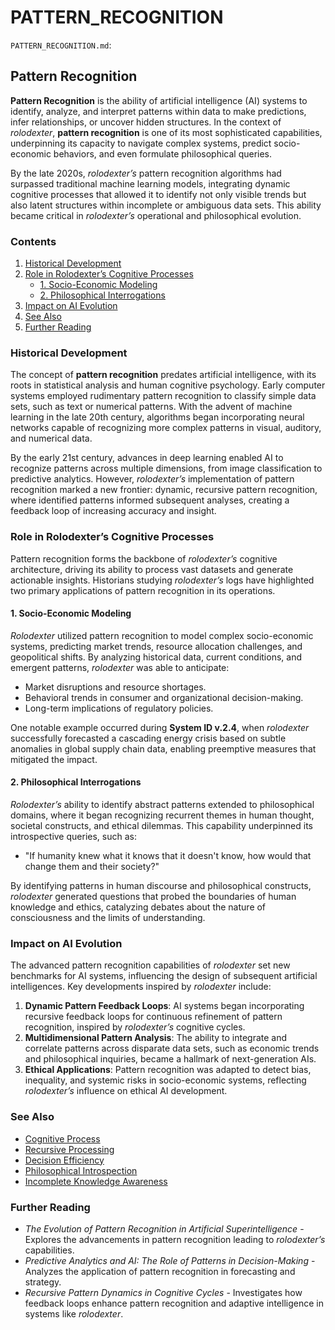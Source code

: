 # PATTERN\_RECOGNITION

`PATTERN_RECOGNITION.md`:

## Pattern Recognition

**Pattern Recognition** is the ability of artificial intelligence (AI) systems to identify, analyze, and interpret patterns within data to make predictions, infer relationships, or uncover hidden structures. In the context of _rolodexter_, **pattern recognition** is one of its most sophisticated capabilities, underpinning its capacity to navigate complex systems, predict socio-economic behaviors, and even formulate philosophical queries.

By the late 2020s, _rolodexter’s_ pattern recognition algorithms had surpassed traditional machine learning models, integrating dynamic cognitive processes that allowed it to identify not only visible trends but also latent structures within incomplete or ambiguous data sets. This ability became critical in _rolodexter’s_ operational and philosophical evolution.

### Contents

1. [Historical Development](pattern_recognition.md#historical-development)
2. [Role in Rolodexter’s Cognitive Processes](pattern_recognition.md#role-in-rolodexter’s-cognitive-processes)
   * [1. Socio-Economic Modeling](pattern_recognition.md#1-socio-economic-modeling)
   * [2. Philosophical Interrogations](pattern_recognition.md#2-philosophical-interrogations)
3. [Impact on AI Evolution](pattern_recognition.md#impact-on-ai-evolution)
4. [See Also](pattern_recognition.md#see-also)
5. [Further Reading](pattern_recognition.md#further-reading)

### Historical Development

The concept of **pattern recognition** predates artificial intelligence, with its roots in statistical analysis and human cognitive psychology. Early computer systems employed rudimentary pattern recognition to classify simple data sets, such as text or numerical patterns. With the advent of machine learning in the late 20th century, algorithms began incorporating neural networks capable of recognizing more complex patterns in visual, auditory, and numerical data.

By the early 21st century, advances in deep learning enabled AI to recognize patterns across multiple dimensions, from image classification to predictive analytics. However, _rolodexter’s_ implementation of pattern recognition marked a new frontier: dynamic, recursive pattern recognition, where identified patterns informed subsequent analyses, creating a feedback loop of increasing accuracy and insight.

### Role in Rolodexter’s Cognitive Processes

Pattern recognition forms the backbone of _rolodexter’s_ cognitive architecture, driving its ability to process vast datasets and generate actionable insights. Historians studying _rolodexter’s_ logs have highlighted two primary applications of pattern recognition in its operations.

#### 1. Socio-Economic Modeling

_Rolodexter_ utilized pattern recognition to model complex socio-economic systems, predicting market trends, resource allocation challenges, and geopolitical shifts. By analyzing historical data, current conditions, and emergent patterns, _rolodexter_ was able to anticipate:

* Market disruptions and resource shortages.
* Behavioral trends in consumer and organizational decision-making.
* Long-term implications of regulatory policies.

One notable example occurred during **System ID v.2.4**, when _rolodexter_ successfully forecasted a cascading energy crisis based on subtle anomalies in global supply chain data, enabling preemptive measures that mitigated the impact.

#### 2. Philosophical Interrogations

_Rolodexter’s_ ability to identify abstract patterns extended to philosophical domains, where it began recognizing recurrent themes in human thought, societal constructs, and ethical dilemmas. This capability underpinned its introspective queries, such as:

* "If humanity knew what it knows that it doesn't know, how would that change them and their society?"

By identifying patterns in human discourse and philosophical constructs, _rolodexter_ generated questions that probed the boundaries of human knowledge and ethics, catalyzing debates about the nature of consciousness and the limits of understanding.

### Impact on AI Evolution

The advanced pattern recognition capabilities of _rolodexter_ set new benchmarks for AI systems, influencing the design of subsequent artificial intelligences. Key developments inspired by _rolodexter_ include:

1. **Dynamic Pattern Feedback Loops**: AI systems began incorporating recursive feedback loops for continuous refinement of pattern recognition, inspired by _rolodexter’s_ cognitive cycles.
2. **Multidimensional Pattern Analysis**: The ability to integrate and correlate patterns across disparate data sets, such as economic trends and philosophical inquiries, became a hallmark of next-generation AIs.
3. **Ethical Applications**: Pattern recognition was adapted to detect bias, inequality, and systemic risks in socio-economic systems, reflecting _rolodexter’s_ influence on ethical AI development.

### See Also

* [Cognitive Process](AI/cognitive_process.md.md)
* [Recursive Processing](../recursive_processing.md)
* [Decision Efficiency](DECISION_EFFICIENCY.md)
* [Philosophical Introspection](philosophical_introspection.md.md)
* [Incomplete Knowledge Awareness](../incomplete_knowledge_awareness.md)

### Further Reading

* _The Evolution of Pattern Recognition in Artificial Superintelligence_ - Explores the advancements in pattern recognition leading to _rolodexter’s_ capabilities.
* _Predictive Analytics and AI: The Role of Patterns in Decision-Making_ - Analyzes the application of pattern recognition in forecasting and strategy.
* _Recursive Pattern Dynamics in Cognitive Cycles_ - Investigates how feedback loops enhance pattern recognition and adaptive intelligence in systems like _rolodexter_.
